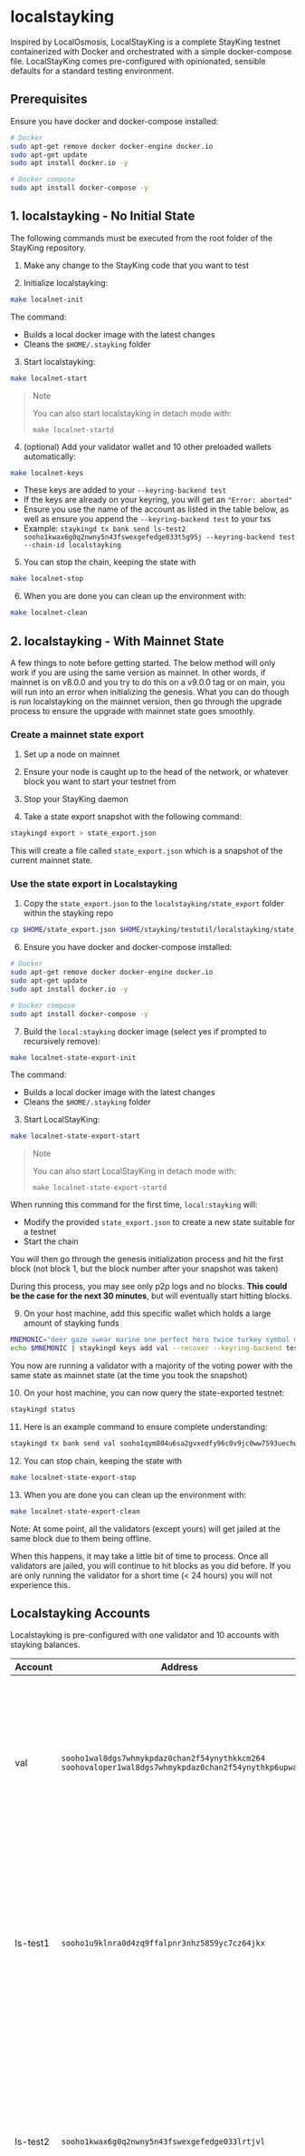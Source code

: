 # localstayking

Inspired by LocalOsmosis, LocalStayKing is a complete StayKing testnet containerized with Docker and orchestrated with a simple docker-compose file. LocalStayKing comes pre-configured with opinionated, sensible defaults for a standard testing environment.

## Prerequisites

Ensure you have docker and docker-compose installed:

```sh
# Docker
sudo apt-get remove docker docker-engine docker.io
sudo apt-get update
sudo apt install docker.io -y

# Docker compose
sudo apt install docker-compose -y
```

## 1. localstayking - No Initial State

The following commands must be executed from the root folder of the StayKing repository.

1. Make any change to the StayKing code that you want to test

2. Initialize localstayking:

```bash
make localnet-init
```

The command:

- Builds a local docker image with the latest changes
- Cleans the `$HOME/.stayking` folder

3. Start localstayking:

```bash
make localnet-start
```

> Note
>
> You can also start localstayking in detach mode with:
>
> `make localnet-startd`

4. (optional) Add your validator wallet and 10 other preloaded wallets automatically:

```bash
make localnet-keys
```

- These keys are added to your `--keyring-backend test`
- If the keys are already on your keyring, you will get an `"Error: aborted"`
- Ensure you use the name of the account as listed in the table below, as well as ensure you append the `--keyring-backend test` to your txs
- Example: `staykingd tx bank send ls-test2 sooho1kwax6g0q2nwny5n43fswexgefedge033t5g95j --keyring-backend test --chain-id localstayking`

5. You can stop the chain, keeping the state with

```bash
make localnet-stop
```

6. When you are done you can clean up the environment with:

```bash
make localnet-clean
```

## 2. localstayking - With Mainnet State

A few things to note before getting started. The below method will only work if you are using the same version as mainnet. In other words,
if mainnet is on v8.0.0 and you try to do this on a v9.0.0 tag or on main, you will run into an error when initializing the genesis. What you can do though is run localstayking on the mainnet version, then go through the upgrade process to ensure the upgrade with mainnet state goes smoothly.

### Create a mainnet state export

1. Set up a node on mainnet

2. Ensure your node is caught up to the head of the network, or whatever block you want to start your testnet from

3. Stop your StayKing daemon

4. Take a state export snapshot with the following command:

```sh
staykingd export > state_export.json
```

This will create a file called `state_export.json` which is a snapshot of the current mainnet state.

### Use the state export in Localstayking

1. Copy the `state_export.json` to the `localstayking/state_export` folder within the stayking repo

```sh
cp $HOME/state_export.json $HOME/stayking/testutil/localstayking/state_export/
```

6. Ensure you have docker and docker-compose installed:

```sh
# Docker
sudo apt-get remove docker docker-engine docker.io
sudo apt-get update
sudo apt install docker.io -y

# Docker compose
sudo apt install docker-compose -y
```

7. Build the `local:stayking` docker image (select yes if prompted to recursively remove):

```bash
make localnet-state-export-init
```

The command:

- Builds a local docker image with the latest changes
- Cleans the `$HOME/.stayking` folder

3. Start LocalStayKing:

```bash
make localnet-state-export-start
```

> Note
>
> You can also start LocalStayKing in detach mode with:
>
> `make localnet-state-export-startd`

When running this command for the first time, `local:stayking` will:

- Modify the provided `state_export.json` to create a new state suitable for a testnet
- Start the chain

You will then go through the genesis initialization process and hit the first block (not block 1, but the block number after your snapshot was taken)

During this process, you may see only p2p logs and no blocks. **This could be the case for the next 30 minutes**, but will eventually start hitting blocks.

9. On your host machine, add this specific wallet which holds a large amount of stayking funds

```sh
MNEMONIC="deer gaze swear marine one perfect hero twice turkey symbol mushroom hub escape accident prevent rifle horse arena secret endless panel equal rely payment"
echo $MNEMONIC | staykingd keys add val --recover --keyring-backend test
```

You now are running a validator with a majority of the voting power with the same state as mainnet state (at the time you took the snapshot)

10. On your host machine, you can now query the state-exported testnet:

```sh
staykingd status
```

11. Here is an example command to ensure complete understanding:

```sh
staykingd tx bank send val sooho1qym804u6sa2gvxedfy96c0v9jc0ww7593uechw 10000000ustay --chain-id localstayking --keyring-backend test
```

12. You can stop chain, keeping the state with

```bash
make localnet-state-export-stop
```

13. When you are done you can clean up the environment with:

```bash
make localnet-state-export-clean
```

Note: At some point, all the validators (except yours) will get jailed at the same block due to them being offline.

When this happens, it may take a little bit of time to process. Once all validators are jailed, you will continue to hit blocks as you did before.
If you are only running the validator for a short time (< 24 hours) you will not experience this.

## Localstayking Accounts

Localstayking is pre-configured with one validator and 10 accounts with stayking balances.

| Account   | Address                                                                                                     | Mnemonic                                                                                                                                                                   |
| --------- |-------------------------------------------------------------------------------------------------------------| -------------------------------------------------------------------------------------------------------------------------------------------------------------------------- |
| val    | `sooho1wal8dgs7whmykpdaz0chan2f54ynythkkcm264`<br/>`soohovaloper1wal8dgs7whmykpdaz0chan2f54ynythkp6upwa` | `deer gaze swear marine one perfect hero twice turkey symbol mushroom hub escape accident prevent rifle horse arena secret endless panel equal rely payment`                    |
| ls-test1  | `sooho1u9klnra0d4zq9ffalpnr3nhz5859yc7cz64jkx`                                                           | `journey envelope color ensure fruit assault soup air ozone math beyond miracle very bring bid retire cargo exhaust garden helmet spread sentence insect treat`                       |
| ls-test2  | `sooho1kwax6g0q2nwny5n43fswexgefedge033lrtjvl`                                                           | `update minimum pyramid initial napkin guilt minute spread diamond dinosaur force observe lounge siren region forest annual citizen mule pilot style horse prize trophy`              |
| ls-test3  | `sooho1dv0ecm36ywdyc6zjftw0q62zy6v3mndr63wwhu`                                                           | `between flight suffer century action army insane position egg napkin tumble silent enemy crisp club february lake push coral rice few patch hockey ostrich`        |
| ls-test4  | `sooho1z3dj2tvqpzy2l5shx98f9k5486tleah5fcv79f`                                                           | `muffin brave clinic miss various width depend sand eager mom vicious spoil verb rain leg lunar blossom always silver funny spot frog half coral` |
| ls-test5  | `sooho14khzkfs8luaqymdtplrt5uwzrghrndehpajr9k`                                                           | `dismiss verb champion ceiling veteran today owner inch field shock dizzy pool creek problem nuclear cage shift romance venue rabbit flower sign bicycle rocket`        |
| ls-test6  | `sooho1qym804u6sa2gvxedfy96c0v9jc0ww7599t600r`                                                           | `until lend canvas brain brief blossom tomato tent drip claw more era click bind shrug surprise universe orchard parrot describe jelly scorpion glove path`                  |
| ls-test7  | `sooho1y6pcev4mj0w0205qh5dp40f7dvcszuyyandted`                                                           | `choice holiday audit valley asthma empty visa hood lonely primary aerobic that panda define enrich ankle athlete punch glimpse ridge narrow affair thunder lock`                       |
| ls-test8  | `sooho1tcrlyn05q9j590uauncywf26ptfn8se6q6076h`                                                           | `major eager blame canyon jazz occur curious resemble tragic rack tired choose wolf purity meat dog castle attitude decorate moon echo quote core doctor`                 |
| ls-test9  | `sooho14ugekxs6f4rfleg6wj8k0wegv69khfpxzuyntc`                                                           | `neck devote small animal ready swarm melt ugly bronze opinion fire inmate acquire use mobile party paper clock hour view stool aspect angle demand`       |
| ls-test10 | `sooho12r6ylzpxsxyuzsg2v8g3jd5zfux5nqfecl98pp`                                                           | `almost turtle mobile bullet figure myself dad depart infant vivid view black purity develop kidney cruel seminar outside disorder attack spoil infant sauce blood`     |
w